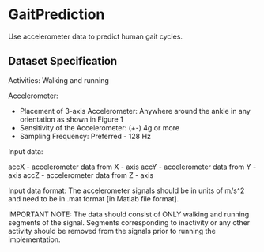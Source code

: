 # GaitPrediction
Use accelerometer data to predict human gait cycles.


## Dataset Specification

Activities: Walking and running

Accelerometer:

- Placement of 3-axis Accelerometer: Anywhere around the ankle in any orientation as shown in Figure 1
- Sensitivity of the Accelerometer: (+-) 4g or more
- Sampling Frequency: Preferred - 128 Hz 

Input data:

accX - accelerometer data from X - axis
accY - accelerometer data from Y - axis
accZ - accelerometer data from Z - axis

Input data format: The accelerometer signals should be in units of m/s^2 and need to be in .mat format [in Matlab file format].

IMPORTANT NOTE: The data should consist of ONLY walking and running segments of the signal. Segments corresponding to inactivity or any other activity should be removed from the signals prior to running the implementation.
